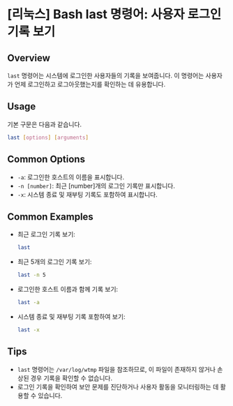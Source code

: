 # [리눅스] Bash last 명령어: 사용자 로그인 기록 보기

## Overview
`last` 명령어는 시스템에 로그인한 사용자들의 기록을 보여줍니다. 이 명령어는 사용자가 언제 로그인하고 로그아웃했는지를 확인하는 데 유용합니다.

## Usage
기본 구문은 다음과 같습니다.

```bash
last [options] [arguments]
```

## Common Options
- `-a`: 로그인한 호스트의 이름을 표시합니다.
- `-n [number]`: 최근 [number]개의 로그인 기록만 표시합니다.
- `-x`: 시스템 종료 및 재부팅 기록도 포함하여 표시합니다.

## Common Examples
- 최근 로그인 기록 보기:
  ```bash
  last
  ```

- 최근 5개의 로그인 기록 보기:
  ```bash
  last -n 5
  ```

- 로그인한 호스트 이름과 함께 기록 보기:
  ```bash
  last -a
  ```

- 시스템 종료 및 재부팅 기록 포함하여 보기:
  ```bash
  last -x
  ```

## Tips
- `last` 명령어는 `/var/log/wtmp` 파일을 참조하므로, 이 파일이 존재하지 않거나 손상된 경우 기록을 확인할 수 없습니다.
- 로그인 기록을 확인하여 보안 문제를 진단하거나 사용자 활동을 모니터링하는 데 활용할 수 있습니다.